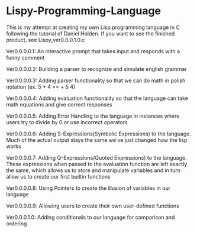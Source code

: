 # Lispy-Programming-Language
This is my attempt at creating my own Lisp programming language in C following the tutorial of Daniel Holden. If you want to see the finished product, see Lispy_ver0.0.0.1.0.c

Ver0.0.0.0.1: An interactive prompt that takes input and responds with a funny comment

Ver0.0.0.0.2: Building a parser to recognize and simulate english grammar

Ver0.0.0.0.3: Adding parser functionality so that we can do math in polish notation (ex. 5 + 4 == + 5 4)

Ver0.0.0.0.4: Adding evaluation functionality so that the language can take math equations and give correct responses

Ver0.0.0.0.5: Adding Error Handling to the language in instances where users try to divide by 0 or use incorrect operators

Ver0.0.0.0.6: Adding S-Expressions(Symbolic Expressions) to the language. Much of the actual output stays the same we've just changed how the lisp works

Ver0.0.0.0.7: Adding Q-Expressions(Quoted Expressions) to the language. These expressions when passed to the evaluation function are left exactly the same, which allows us to store and manipulate variables and in turn allow us to create our first builtin functions

Ver0.0.0.0.8: Using Pointers to create the illusion of variables in our language

Ver0.0.0.0.9: Allowing users to create their own user-defined functions

Ver0.0.0.1.0: Adding conditionals to our language for comparison and ordering
